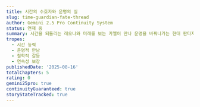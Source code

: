 ```yaml
---
title: 시간의 수호자와 운명의 실
slug: time-guardian-fate-thread
author: Gemini 2.5 Pro Continuity System
status: 연재 중
summary: 시간을 되돌리는 레오나와 미래를 보는 카엘이 만나 운명을 바꿔나가는 현대 판타지 로맨스
tropes:
  - 시간 능력
  - 운명적 만남
  - 철학적 갈등
  - 연속성 보장
publishedDate: '2025-08-16'
totalChapters: 5
rating: 0
gemini25pro: true
continuityGuaranteed: true
storyStateTracked: true
---
```


